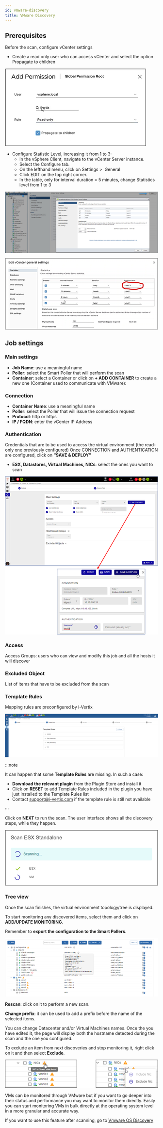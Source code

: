 ```yaml
---
id: vmware-discovery
title: VMware Discovery
---
```


## Prerequisites

Before the scan, configure vCenter settings
* Create a read only user who can access vCenter and select the option Propagate to children

![image](../../assets/discovery/vm_user.png)

* Configure Statistic Level, increasing it from 1 to 3:
    * In the vSphere Client, navigate to the vCenter Server instance.
    * Select the Configure tab.
    * On the lefthand menu, click on Settings >  General
    * Click EDIT on the top right corner.
    * In the table, only for interval duration = 5 minutes, change Statistics level from 1 to 3

![image](../../assets/discovery/vm_configure.png)

![image](../../assets/discovery/vm_edit.png)

## Job settings 
### Main settings

* **Job Name**: use a meaningful name
* **Poller**: select the Smart Poller that will perform the scan
* **Container**: select a Container or click on **+ ADD CONTAINER** to create a new one (Container used to communicate with VMware):

### Connection

* **Container Name**: use a meaningful name
* **Poller**: select the Poller that will issue the connection request
* **Protocol**: http or https
* **IP / FQDN**: enter the vCenter IP Address

### Authentication

Credentials that are to be used to access the virtual environment (the read-only one previously configured)
Once CONNECTION and AUTHENTICATION are configured, click on **“SAVE & DEPLOY”**
* **ESX, Datastores, Virtual Machines, NICs**: select the ones you want to scan

![image](../../assets/discovery/vm_main_settings.png)

### Access

Access Groups: users who can view and modify this job and all the hosts it will discover

### Excluded Object

List of items that have to be excluded from the scan

### Template Rules
Mapping rules are preconfigured by i-Vertix

![image](../../assets/discovery/vm_template_rules.png)

:::note

It can happen that some **Template Rules** are missing. In such a case:

* **Download the relevant plugin** from the Plugin Store and install it
* Click on **RESET** to add Template Rules included in the plugin you have just installed to the Template Rules list
* Contact support@i-vertix.com  if the template rule is still not available

:::

Click on **NEXT** to run the scan. The user interface shows all the discovery steps, while they happen.

![image](../../assets/discovery/vm_scan.png)

### Tree view
Once the scan finishes, the virtual environment topology/tree is displayed. 

To start monitoring any discovered items, select them and click on **ADD/UPDATE MONITORING**. 

Remember to **export the configuration to the Smart Pollers**.

![image](../../assets/discovery/vm_result.png)

**Rescan**: click on it to perform a new scan.

**Change prefix**: it can be used to add a prefix before the name of the selected items.

You can change Datacenter and/or Virtual Machines names. Once the you have edited it, the page will display both the hostname detected during the scan and the one you configured.  

To exclude an item from next discoveries and stop monitoring it, right click on it and then select **Exclude**. 

![image](../../assets/discovery/vm_nic.png)

VMs can be monitored through VMware but if you want to go deeper into their status and performance you may want to monitor them directly. Easily you can start monitoring VMs in bulk directly at the operating system level in a more granular and accurate way.

If you want to use this feature after scanning, go to [Vmware OS Discovery](../discovery/vmware-os-discovery.md)
 


